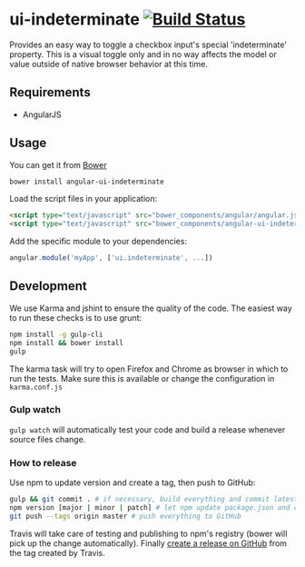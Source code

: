 # ui-indeterminate [![Build Status](https://travis-ci.org/angular-ui/ui-indeterminate.svg?branch=master)](https://travis-ci.org/angular-ui/ui-indeterminate)

Provides an easy way to toggle a checkbox input's special 'indeterminate' property. This is a visual toggle only and in no way affects the model or value outside of native browser behavior at this time.

## Requirements

- AngularJS

## Usage


You can get it from [Bower](http://bower.io/)

```sh
bower install angular-ui-indeterminate
```

Load the script files in your application:

```html
<script type="text/javascript" src="bower_components/angular/angular.js"></script>
<script type="text/javascript" src="bower_components/angular-ui-indeterminate/ui-indeterminate.js"></script>
```

Add the specific module to your dependencies:

```javascript
angular.module('myApp', ['ui.indeterminate', ...])
```

## Development

We use Karma and jshint to ensure the quality of the code.  The easiest way to run these checks is to use grunt:

```sh
npm install -g gulp-cli
npm install && bower install
gulp
```

The karma task will try to open Firefox and Chrome as browser in which to run the tests.  Make sure this is available or change the configuration in `karma.conf.js`


### Gulp watch

`gulp watch` will automatically test your code and build a release whenever source files change.

### How to release

Use npm to update version and create a tag, then push to GitHub:

````sh
gulp && git commit . # if necessary, build everything and commit latest changes
npm version [major | minor | patch] # let npm update package.json and create a tag
git push --tags origin master # push everything to GitHub
````

Travis will take care of testing and publishing to npm's registry (bower will pick up the change automatically). Finally [create a release on GitHub](https://github.com/angular-ui/ui-indeterminate/releases/new) from the tag created by Travis.
